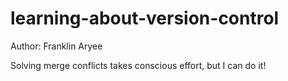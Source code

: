 # learning-about-version-control

Author: Franklin Aryee

Solving merge conflicts takes conscious effort, but I can do it!